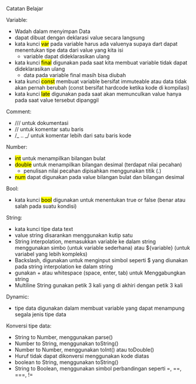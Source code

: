 Catatan Belajar

Variable:

- Wadah dalam menyimpan Data
- dapat dibuat dengan deklarasi value secara langsung
- kata kunci <mark>var</mark> pada variable harus ada valuenya supaya dart dapat menentukan tipe data dari value yang kita isi
  - variable dapat dideklarasikan ulang
- kata kunci <mark>final</mark> digunakan pada saat kita membuat variable tidak dapat dideklarasikan ulang
  - data pada variable final masih bisa diubah
- kata kunci <mark>const</mark> membuat variable bersifat immuteable atau data tidak akan pernah berubah (const bersifat hardcode ketika kode di kompilasi)
- kata kunci <mark>late</mark> digunakan pada saat akan memunculkan value hanya pada saat value tersebut dipanggil

Comment:

- /// untuk dokumentasi
- // untuk komentar satu baris
- /_ .. _/ untuk komentar lebih dari satu baris kode

Number:

- <mark>int</mark> untuk menampilkan bilangan bulat
- <mark>double</mark> untuk menampilkan bilangan desimal (terdapat nilai pecahan)
  - penulisan nilai pecahan dipisahkan menggunakan titik (.)
- <mark>num</mark> dapat digunakan pada value bilangan bulat dan bilangan desimal

Bool:

- kata kunci <mark>bool</mark> digunakan untuk menentukan true or false (benar atau salah pada suatu kondisi)

String:

- kata kunci tipe data text
- value string disarankan menggunakan kutip satu
- String interpolation, memasukkan variable ke dalam string menggunakan simbo (untuk variable sederhana) atau ${variable} (untuk variabel yang lebih kompleks)
- Backslash, digunakan untuk menginput simbol seperti $ yang diunakan pada string interpolation ke dalam string
- gunakan + atau whitespace (space, enter, tab) untuk Menggabungkan string
- Multiline String gunakan petik 3 kali yang di akhiri dengan petik 3 kali

Dynamic:

- tipe data digunakan dalam membuat variable yang dapat menampung segala jenis tipe data

Konversi tipe data:

- String to Number, menggunakan parse()
- Number to String, menggunakan toString()
- Number to Number, menggunakan toInt() atau toDouble()
- Huruf tidak dapat dikonversi menggunakan kode diatas
- boolean to String, menggunakan toString()
- String to Boolean, menggunakan simbol perbandingan seperti =, ==, ===, !=
